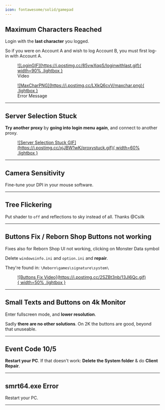```yaml
---
icon: fontawesome/solid/gamepad
---
```


## Maximum Characters Reached
Login with the **last character** you logged.

So if you were on Account A and wish to log Account B, you must first log-in with Account A.

<div class="grid cards" markdown>
<figure markdown="1">
<a href="https://postimg.cc/S2yWJtST">
![LoginGIF](https://i.postimg.cc/85vwXqqS/loginwithlast.gif){ width=90% .lightbox }
</a>
<figcaption>Video</figcaption>
</figure>



<figure markdown="1">
<a href="https://postimg.cc/zbBFxPsL">
![MaxCharPNG](https://i.postimg.cc/LXkQ6cvV/maxchar.png){ .lightbox }
</a> 
<figcaption>Error Message</figcaption>
</figure>
</div>

<hr>

## Server Selection Stuck

**Try another proxy** by **going into login menu again**, and connect to another proxy.
<figure markdown="1">
<a href="https://postimg.cc/Jt8TXM4n">
![Server Selection Stuck GIF](https://i.postimg.cc/xjJBW1wK/proxystuck.gif){ width=60% .lightbox }
</a>
</figure>
<hr>

## Camera Sensitivity

Fine-tune your DPI in your mouse software.

<hr>

## Tree Flickering
Put shader to `off` and reflections to sky instead of all.
Thanks @Csilk 

<hr>

## Buttons Fix / Reborn Shop Buttons not working
Fixes also for Reborn Shop UI not working, clicking on Monster Data symbol

Delete `windowsinfo.ini` and `option.ini` and **repair**.

They're found in: `\Reborn\games\signature\system\`
<figure markdown="1">
<a href="https://postimg.cc/yD7dg1Qs">
![Buttons Fix Video](https://i.postimg.cc/2SZBt3nb/13Jl6Qc.gif){ width=50% .lightbox }
</a>
</figure>
<hr>

## Small Texts and Buttons on 4k Monitor
Enter fullscreen mode, and **lower resolution**.

Sadly **there are no other solutions**. On 2K the buttons are good, beyond that unuseable.

<hr>

## Event Code 10/5
**Restart your PC**. If that doesn't work: **Delete the System folder** & do **Client Repair**.

<hr>

## smrt64.exe Error
Restart your PC.

<hr>